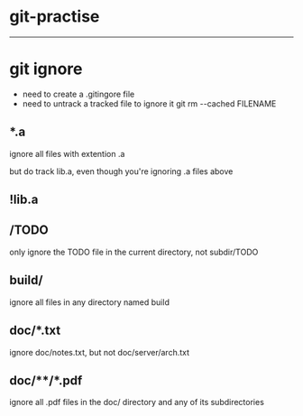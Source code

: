 
# git-practise

------------

# git ignore

* need to create  a .gitingore file
* need to untrack a tracked file to ignore it git rm --cached FILENAME

## *.a

ignore all files with extention .a

but do track lib.a, even though you're ignoring .a files above

## !lib.a

## /TODO

only ignore the TODO file in the current directory, not subdir/TODO

## build/

ignore all files in any directory named build

## doc/*.txt

ignore doc/notes.txt, but not doc/server/arch.txt

## doc/**/*.pdf

ignore all .pdf files in the doc/ directory and any of its subdirectories
